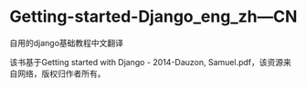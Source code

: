 # Getting-started-Django_eng_zh—CN
自用的django基础教程中文翻译

该书基于Getting started with Django - 2014-Dauzon, Samuel.pdf，该资源来自网络，版权归作者所有。
